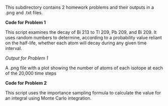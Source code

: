 This subdirectory contains 2 homework problems and their outputs in a .png and 
.txt files.

**Code for Problem 1**

This script examines the decay of Bi 213 to Tl 209, Pb 209, and Bi 209.  It
uses random numbers to determine, according to a probability value reliant on
the half-life, whether each atom will decay during any given time interval.

*Output for Problem 1*

A .png file with a plot showing the number of atoms of each isotope at each of
the 20,000 time steps

**Code for Problem 2**

This script uses the importance sampling formula to calculate the value for an
integral using Monte Carlo integration.
